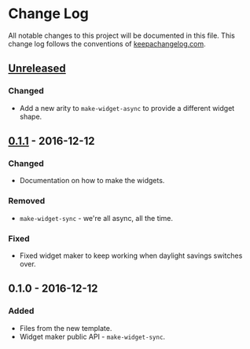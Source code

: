 # Change Log
All notable changes to this project will be documented in this file. This change log follows the conventions of [keepachangelog.com](http://keepachangelog.com/).

## [Unreleased]
### Changed
- Add a new arity to `make-widget-async` to provide a different widget shape.

## [0.1.1] - 2016-12-12
### Changed
- Documentation on how to make the widgets.

### Removed
- `make-widget-sync` - we're all async, all the time.

### Fixed
- Fixed widget maker to keep working when daylight savings switches over.

## 0.1.0 - 2016-12-12
### Added
- Files from the new template.
- Widget maker public API - `make-widget-sync`.

[Unreleased]: https://github.com/your-name/lessner/compare/0.1.1...HEAD
[0.1.1]: https://github.com/your-name/lessner/compare/0.1.0...0.1.1
